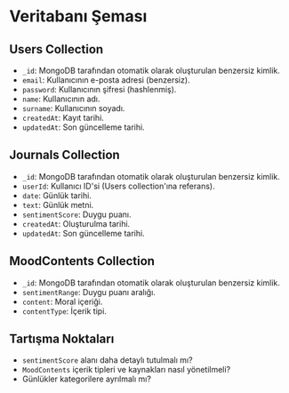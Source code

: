 # Veritabanı Şeması

## Users Collection

* `_id`: MongoDB tarafından otomatik olarak oluşturulan benzersiz kimlik.
* `email`: Kullanıcının e-posta adresi (benzersiz).
* `password`: Kullanıcının şifresi (hashlenmiş).
* `name`: Kullanıcının adı.
* `surname`: Kullanıcının soyadı.
* `createdAt`: Kayıt tarihi.
* `updatedAt`: Son güncelleme tarihi.

## Journals Collection

* `_id`: MongoDB tarafından otomatik olarak oluşturulan benzersiz kimlik.
* `userId`: Kullanıcı ID'si (Users collection'ına referans).
* `date`: Günlük tarihi.
* `text`: Günlük metni.
* `sentimentScore`: Duygu puanı.
* `createdAt`: Oluşturulma tarihi.
* `updatedAt`: Son güncelleme tarihi.

## MoodContents Collection

* `_id`: MongoDB tarafından otomatik olarak oluşturulan benzersiz kimlik.
* `sentimentRange`: Duygu puanı aralığı.
* `content`: Moral içeriği.
* `contentType`: İçerik tipi.

## Tartışma Noktaları

* `sentimentScore` alanı daha detaylı tutulmalı mı?
* `MoodContents` içerik tipleri ve kaynakları nasıl yönetilmeli?
* Günlükler kategorilere ayrılmalı mı?
